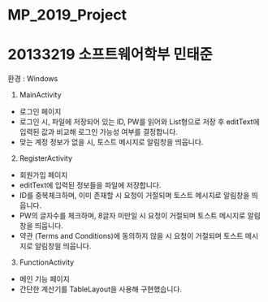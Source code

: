 # MP_2019_Project
# 20133219 소프트웨어학부 민태준
환경 : Windows

1. MainActivity
  - 로그인 페이지
  - 로그인 시, 파일에 저장되어 있는 ID, PW를 읽어와 List형으로 저장 후 editText에 입력된 값과 비교해 로그인 가능성 여부를 결정합니다.
  - 맞는 계정 정보가 없을 시, 토스트 메시지로 알림창을 띄웁니다.


2. RegisterActivity
  - 회원가입 페이지
  - editText에 입력된 정보들을 파일에 저장합니다.
  - ID를 중복체크하며, 이미 존재할 시 요청이 거절되며 토스트 메시지로 알림창을 띄웁니다.
  - PW의 글자수를 체크하며, 8글자 미만일 시 요청이 거절되며 토스트 메시지로 알림창을 띄웁니다.
  - 약관 (Terms and Conditions)에 동의하지 않을 시 요청이 거절되며 토스트 메시지로 알림창읠 띄웁니다.
  
3. FunctionActivity
  - 메인 기능 페이지
  - 간단한 계산기를 TableLayout을 사용해 구현했습니다.
  
